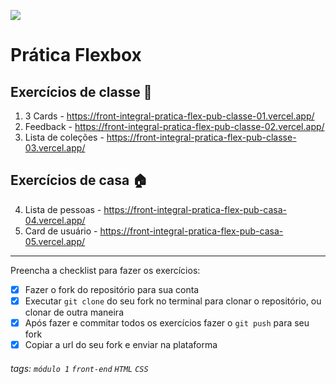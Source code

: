 ![](https://i.imgur.com/xG74tOh.png)

# Prática Flexbox

## Exercícios de classe 🏫

1. 3 Cards - <https://front-integral-pratica-flex-pub-classe-01.vercel.app/>
2. Feedback - <https://front-integral-pratica-flex-pub-classe-02.vercel.app/>
3. Lista de coleções - <https://front-integral-pratica-flex-pub-classe-03.vercel.app/>

## Exercícios de casa 🏠

4. Lista de pessoas - <https://front-integral-pratica-flex-pub-casa-04.vercel.app/>
5. Card de usuário - <https://front-integral-pratica-flex-pub-casa-05.vercel.app/>

---

Preencha a checklist para fazer os exercícios:

- [X] Fazer o fork do repositório para sua conta
- [X] Executar `git clone` do seu fork no terminal para clonar o repositório, ou clonar de outra maneira
- [X] Após fazer e commitar todos os exercícios fazer o `git push` para seu fork
- [X] Copiar a url do seu fork e enviar na plataforma

###### tags: `módulo 1` `front-end` `HTML` `CSS`
